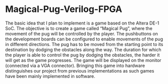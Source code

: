# Magical-Pug-Verilog-FPGA
The basic idea that I plan to implement is a game based on the Altera DE-1 SoC. The objective is to create a game called “Magical Pug”, where the movement of the pug will be controlled by the player. The pushbuttons on the development boards can be configured to enable movements of the pug in different directions. The pug has to be moved from the starting point to its destination by dodging the obstacles along the way. The duration for which the player is able to control the pug by dodging the obstacles, the harder it will get as the game progresses. The game will be displayed on the monitor (connected via a VGA connector). Bringing this game into hardware distinguishes our project from previous implementations as such games have been mainly implemented in software.
